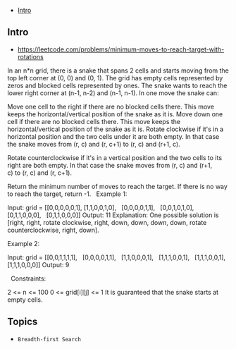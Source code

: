 - [Intro](#intro)

## Intro

- https://leetcode.com/problems/minimum-moves-to-reach-target-with-rotations

In an n*n grid, there is a snake that spans 2 cells and starts moving from the top left corner at (0, 0) and (0, 1). The grid has empty cells represented by zeros and blocked cells represented by ones. The snake wants to reach the lower right corner at (n-1, n-2) and (n-1, n-1).
In one move the snake can:

Move one cell to the right if there are no blocked cells there. This move keeps the horizontal/vertical position of the snake as it is.
Move down one cell if there are no blocked cells there. This move keeps the horizontal/vertical position of the snake as it is.
Rotate clockwise if it's in a horizontal position and the two cells under it are both empty. In that case the snake moves from (r, c) and (r, c+1) to (r, c) and (r+1, c).

Rotate counterclockwise if it's in a vertical position and the two cells to its right are both empty. In that case the snake moves from (r, c) and (r+1, c) to (r, c) and (r, c+1).


Return the minimum number of moves to reach the target.
If there is no way to reach the target, return -1.
 
Example 1:


Input: grid = [[0,0,0,0,0,1],
               [1,1,0,0,1,0],
               [0,0,0,0,1,1],
               [0,0,1,0,1,0],
               [0,1,1,0,0,0],
               [0,1,1,0,0,0]]
Output: 11
Explanation:
One possible solution is [right, right, rotate clockwise, right, down, down, down, down, rotate counterclockwise, right, down].

Example 2:

Input: grid = [[0,0,1,1,1,1],
               [0,0,0,0,1,1],
               [1,1,0,0,0,1],
               [1,1,1,0,0,1],
               [1,1,1,0,0,1],
               [1,1,1,0,0,0]]
Output: 9

 
Constraints:

2 <= n <= 100
0 <= grid[i][j] <= 1
It is guaranteed that the snake starts at empty cells.



## Topics

- `Breadth-first Search`



